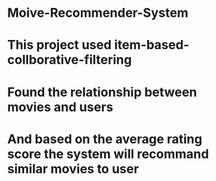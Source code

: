 # Moive-Recommender-System

# This project used item-based-collborative-filtering
# Found the relationship between movies and users
# And based on the average rating score the system will recommand similar movies to user
